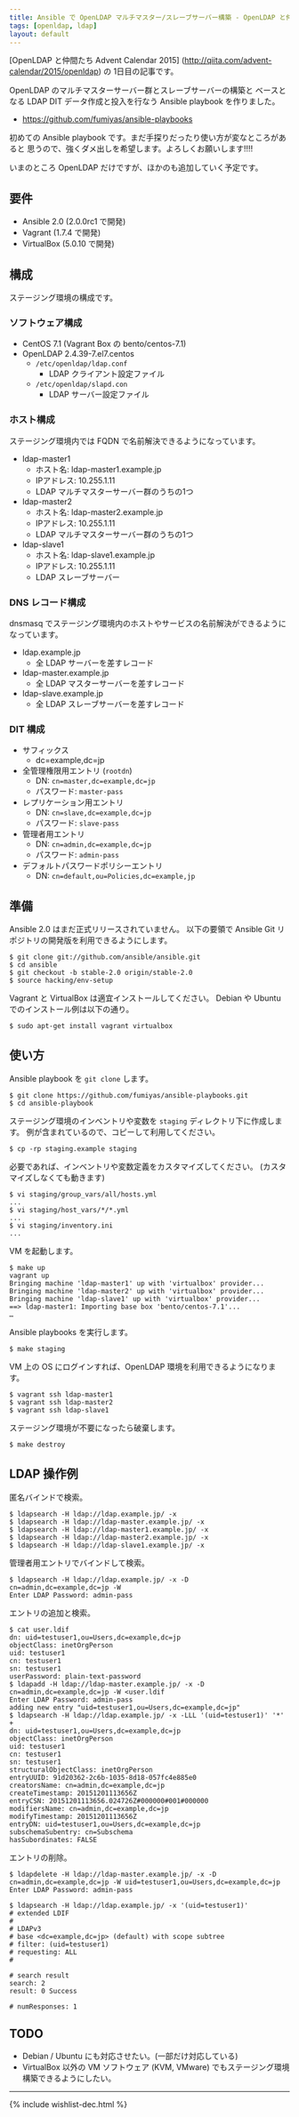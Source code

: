 ```yaml
---
title: Ansible で OpenLDAP マルチマスター/スレーブサーバー構築 - OpenLDAP と仲間たち Advent Calendar 2015
tags: [openldap, ldap]
layout: default
---
```


[OpenLDAP と仲間たち Advent Calendar 2015]
(http://qiita.com/advent-calendar/2015/openldap) の 1日目の記事です。

OpenLDAP のマルチマスターサーバー群とスレーブサーバーの構築と
ベースとなる LDAP DIT データ作成と投入を行なう Ansible playbook を作りました。

  * https://github.com/fumiyas/ansible-playbooks

初めての Ansible playbook です。まだ手探りだったり使い方が変なところがあると
思うので、強くダメ出しを希望します。よろしくお願いします!!!!

いまのところ OpenLDAP だけですが、ほかのも追加していく予定です。

要件
----------------------------------------------------------------------

  * Ansible 2.0 (2.0.0rc1 で開発)
  * Vagrant (1.7.4 で開発)
  * VirtualBox (5.0.10 で開発)

構成
----------------------------------------------------------------------

ステージング環境の構成です。

### ソフトウェア構成

  * CentOS 7.1 (Vagrant Box の bento/centos-7.1)
  * OpenLDAP 2.4.39-7.el7.centos
    * `/etc/openldap/ldap.conf`
      * LDAP クライアント設定ファイル
    * `/etc/openldap/slapd.con`
      * LDAP サーバー設定ファイル

### ホスト構成

ステージング環境内では FQDN で名前解決できるようになっています。

  * ldap-master1
    * ホスト名: ldap-master1.example.jp
    * IPアドレス: 10.255.1.11
    * LDAP マルチマスターサーバー群のうちの1つ
  * ldap-master2
    * ホスト名: ldap-master2.example.jp
    * IPアドレス: 10.255.1.11
    * LDAP マルチマスターサーバー群のうちの1つ
  * ldap-slave1
    * ホスト名: ldap-slave1.example.jp
    * IPアドレス: 10.255.1.11
    * LDAP スレーブサーバー

### DNS レコード構成

dnsmasq
でステージング環境内のホストやサービスの名前解決ができるようになっています。

  * ldap.example.jp
    * 全 LDAP サーバーを差すレコード
  * ldap-master.example.jp
    * 全 LDAP マスターサーバーを差すレコード
  * ldap-slave.example.jp
    * 全 LDAP スレーブサーバーを差すレコード

### DIT 構成

  * サフィックス
    * dc=example,dc=jp
  * 全管理権限用エントリ (`rootdn`)
    * DN: `cn=master,dc=example,dc=jp`
    * パスワード: `master-pass`
  * レプリケーション用エントリ
    * DN: `cn=slave,dc=example,dc=jp`
    * パスワード: `slave-pass`
  * 管理者用エントリ
    * DN: `cn=admin,dc=example,dc=jp`
    * パスワード: `admin-pass`
  * デフォルトパスワードポリシーエントリ
    * DN: `cn=default,ou=Policies,dc=example,jp`

準備
----------------------------------------------------------------------

Ansible 2.0 はまだ正式リリースされていません。
以下の要領で Ansible Git リポジトリの開発版を利用できるようにします。

```console
$ git clone git://github.com/ansible/ansible.git
$ cd ansible
$ git checkout -b stable-2.0 origin/stable-2.0
$ source hacking/env-setup
```

Vagrant と VirtualBox は適宜インストールしてください。
Debian や Ubuntu でのインストール例は以下の通り。

```console
$ sudo apt-get install vagrant virtualbox
```

使い方
----------------------------------------------------------------------

Ansible playbook を `git clone` します。

```console
$ git clone https://github.com/fumiyas/ansible-playbooks.git
$ cd ansible-playbook
```

ステージング環境のインベントリや変数を `staging` ディレクトリ下に作成します。
例が含まれているので、コピーして利用してください。

```console
$ cp -rp staging.example staging
```

必要であれば、インベントリや変数定義をカスタマイズしてください。
(カスタマイズしなくても動きます)

```console
$ vi staging/group_vars/all/hosts.yml
...
$ vi staging/host_vars/*/*.yml
...
$ vi staging/inventory.ini
...
```

VM を起動します。

```console
$ make up
vagrant up
Bringing machine 'ldap-master1' up with 'virtualbox' provider...
Bringing machine 'ldap-master2' up with 'virtualbox' provider...
Bringing machine 'ldap-slave1' up with 'virtualbox' provider...
==> ldap-master1: Importing base box 'bento/centos-7.1'...
…
```

Ansible playbooks を実行します。

```console
$ make staging
```

VM 上の OS にログインすれば、OpenLDAP 環境を利用できるようになります。

```console
$ vagrant ssh ldap-master1
$ vagrant ssh ldap-master2
$ vagrant ssh ldap-slave1
```

ステージング環境が不要になったら破棄します。

```console
$ make destroy
```

LDAP 操作例
----------------------------------------------------------------------

匿名バインドで検索。

```console
$ ldapsearch -H ldap://ldap.example.jp/ -x
$ ldapsearch -H ldap://ldap-master.example.jp/ -x
$ ldapsearch -H ldap://ldap-master1.example.jp/ -x
$ ldapsearch -H ldap://ldap-master2.example.jp/ -x
$ ldapsearch -H ldap://ldap-slave1.example.jp/ -x
```

管理者用エントリでバインドして検索。

```console
$ ldapsearch -H ldap://ldap.example.jp/ -x -D cn=admin,dc=example,dc=jp -W
Enter LDAP Password: admin-pass
```

エントリの追加と検索。

```console
$ cat user.ldif
dn: uid=testuser1,ou=Users,dc=example,dc=jp
objectClass: inetOrgPerson
uid: testuser1
cn: testuser1
sn: testuser1
userPassword: plain-text-password
$ ldapadd -H ldap://ldap-master.example.jp/ -x -D cn=admin,dc=example,dc=jp -W <user.ldif
Enter LDAP Password: admin-pass
adding new entry "uid=testuser1,ou=Users,dc=example,dc=jp"
$ ldapsearch -H ldap://ldap.example.jp/ -x -LLL '(uid=testuser1)' '*' +
dn: uid=testuser1,ou=Users,dc=example,dc=jp
objectClass: inetOrgPerson
uid: testuser1
cn: testuser1
sn: testuser1
structuralObjectClass: inetOrgPerson
entryUUID: 91d20362-2c6b-1035-8d18-057fc4e885e0
creatorsName: cn=admin,dc=example,dc=jp
createTimestamp: 20151201113656Z
entryCSN: 20151201113656.024726Z#000000#001#000000
modifiersName: cn=admin,dc=example,dc=jp
modifyTimestamp: 20151201113656Z
entryDN: uid=testuser1,ou=Users,dc=example,dc=jp
subschemaSubentry: cn=Subschema
hasSubordinates: FALSE
```

エントリの削除。

```console
$ ldapdelete -H ldap://ldap-master.example.jp/ -x -D cn=admin,dc=example,dc=jp -W uid=testuser1,ou=Users,dc=example,dc=jp
Enter LDAP Password: admin-pass

$ ldapsearch -H ldap://ldap.example.jp/ -x '(uid=testuser1)'
# extended LDIF
#
# LDAPv3
# base <dc=example,dc=jp> (default) with scope subtree
# filter: (uid=testuser1)
# requesting: ALL
#

# search result
search: 2
result: 0 Success

# numResponses: 1
```

TODO
----------------------------------------------------------------------

  * Debian / Ubuntu にも対応させたい。(一部だけ対応している)
  * VirtualBox 以外の VM ソフトウェア (KVM, VMware)
    でもステージング環境構築できるようにしたい。

* * *

{% include wishlist-dec.html %}

